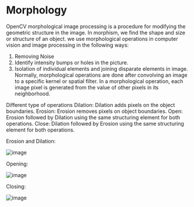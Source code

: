 # Morphology
OpenCV morphological image processing is a procedure for modifying the geometric structure in the image. In morphism, we find the shape and size or structure of an object. we use morphological operations in computer vision and image processing in the following ways:
1. Removing Noise
2. Identify intensity bumps or holes in the picture.
3. Isolation of individual elements and joining disparate elements in image.
Normally, morphological operations are done after convolving an image to a specific kernel or spatial filter. In a morphological operation, each image pixel is generated from the value of other pixels in its neighborhood.

Different type of operations
Dilation: Dilation adds pixels on the object boundaries.
Erosion: Erosion removes pixels on object boundaries.
Open: Erosion followed by Dilation using the same structuring element for both operations.
Close: Dilation followed by Erosion using the same structuring element for both operations.

Erosion and Dilation:

![image](https://github.com/chi-an1997/Morphology/assets/96866028/54b0b242-6f90-4eb8-8b73-2835203f7a8c)


Opening:

![image](https://github.com/chi-an1997/Morphology/assets/96866028/8457587c-ff43-41cb-87e1-6c175caf57be)

Closing:

![image](https://github.com/chi-an1997/Morphology/assets/96866028/c9b07fe1-bab6-4eb4-88cc-4693fd46d22a)
